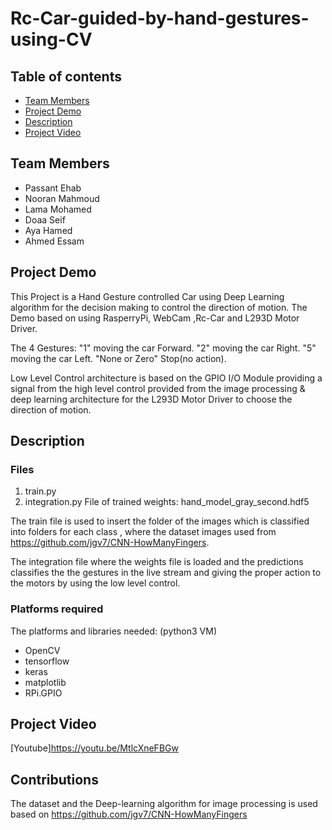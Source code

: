 # Rc-Car-guided-by-hand-gestures-using-CV
## Table of contents
- [Team Members](#team-members)
- [Project Demo](#project-demo)
- [Description](#description)
- [Project Video](#project-video)

## Team Members
- Passant Ehab
- Nooran Mahmoud
- Lama Mohamed
- Doaa Seif
- Aya Hamed
- Ahmed Essam

## Project Demo
 This Project is a Hand Gesture controlled Car using Deep Learning algorithm for the decision making to control the direction of motion. The Demo based on using RasperryPi, WebCam ,Rc-Car and L293D Motor Driver.
 
 The 4 Gestures:
 "1" moving the car Forward.
 "2" moving the car Right.
 "5" moving the car Left.
 "None or Zero" Stop(no action).
 
 Low Level Control architecture is based on the GPIO I/O Module providing a signal from the high level control provided from the image processing & deep learning architecture for the L293D Motor Driver to choose the direction of motion.
 
## Description

### Files
1) train.py
2) integration.py
File of trained weights: hand_model_gray_second.hdf5
 
The train file is used to insert the folder of the images which is classified into folders for each class , where the dataset images used from https://github.com/jgv7/CNN-HowManyFingers.

The integration file where the weights file is loaded and the predictions classifies the the gestures in the live stream and giving the proper action to the motors by using the low level control.


### Platforms required
The platforms and libraries needed:
 (python3 VM)
 - OpenCV
 - tensorflow
 - keras
 - matplotlib
 - RPi.GPIO
## Project Video
[Youtube]https://youtu.be/MtlcXneFBGw

## Contributions
The dataset and the Deep-learning algorithm for image processing is used based on https://github.com/jgv7/CNN-HowManyFingers
